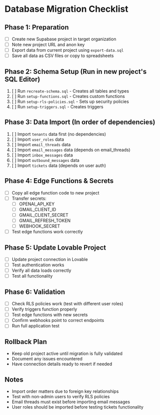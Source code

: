 # Database Migration Checklist

## Phase 1: Preparation
- [ ] Create new Supabase project in target organization
- [ ] Note new project URL and anon key
- [ ] Export data from current project using `export-data.sql`
- [ ] Save all data as CSV files or copy to spreadsheets

## Phase 2: Schema Setup (Run in new project's SQL Editor)
1. [ ] Run `recreate-schema.sql` - Creates all tables and types
2. [ ] Run `setup-functions.sql` - Creates custom functions  
3. [ ] Run `setup-rls-policies.sql` - Sets up security policies
4. [ ] Run `setup-triggers.sql` - Creates triggers

## Phase 3: Data Import (In order of dependencies)
1. [ ] Import `tenants` data first (no dependencies)
2. [ ] Import `user_roles` data  
3. [ ] Import `email_threads` data
4. [ ] Import `email_messages` data (depends on email_threads)
5. [ ] Import `inbox_messages` data
6. [ ] Import `outbound_messages` data
7. [ ] Import `tickets` data (depends on user auth)

## Phase 4: Edge Functions & Secrets
- [ ] Copy all edge function code to new project
- [ ] Transfer secrets:
  - [ ] OPENAI_API_KEY
  - [ ] GMAIL_CLIENT_ID  
  - [ ] GMAIL_CLIENT_SECRET
  - [ ] GMAIL_REFRESH_TOKEN
  - [ ] WEBHOOK_SECRET
- [ ] Test edge functions work correctly

## Phase 5: Update Lovable Project
- [ ] Update project connection in Lovable
- [ ] Test authentication works
- [ ] Verify all data loads correctly
- [ ] Test all functionality

## Phase 6: Validation
- [ ] Check RLS policies work (test with different user roles)
- [ ] Verify triggers function properly
- [ ] Test edge functions with new secrets
- [ ] Confirm webhooks point to correct endpoints
- [ ] Run full application test

## Rollback Plan
- Keep old project active until migration is fully validated
- Document any issues encountered
- Have connection details ready to revert if needed

## Notes
- Import order matters due to foreign key relationships
- Test with non-admin users to verify RLS policies
- Email threads must exist before importing email messages
- User roles should be imported before testing tickets functionality